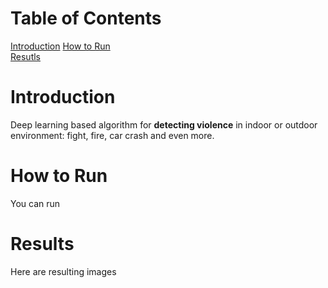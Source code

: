 # Table of Contents  
[Introduction](#introduction)
[How to Run](#howtorun)  
[Resutls](#results)
<a name="introduction"/>
# Introduction
Deep learning based algorithm for **detecting violence** in 
indoor or outdoor environment: fight, fire, car crash and even more.
<a name="howtorun"/>
# How to Run
You can run
<a name="results"/>
# Results
Here are resulting images